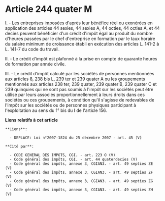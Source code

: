 # Article 244 quater M

I. - Les entreprises imposées d'après leur bénéfice réel ou exonérées en application des articles 44 sexies, 44 sexies A, 44
octies, 44 octies A, et 44 decies peuvent bénéficier d'un crédit d'impôt égal au produit du nombre d'heures passées par le
chef d'entreprise en formation par le taux horaire du salaire minimum de croissance établi en exécution des articles L. 141-2
à L. 141-7 du code du travail.

II. - Le crédit d'impôt est plafonné à la prise en compte de quarante heures de formation par année civile.

III. - Le crédit d'impôt calculé par les sociétés de personnes mentionnées aux articles 8, 238 bis L, 239 ter et 239 quater A
ou les groupements mentionnés aux articles 238 ter, 239 quater, 239 quater B, 239 quater C et 239 quinquies qui ne sont pas
soumis à l'impôt sur les sociétés peut être utilisé par leurs associés proportionnellement à leurs droits dans ces sociétés
ou ces groupements, à condition qu'il s'agisse de redevables de l'impôt sur les sociétés ou de personnes physiques
participant à l'exploitation au sens du 1° bis du I de l'article 156.

**Liens relatifs à cet article**

	**Liens**:

	  - DEPLACE: Loi n°2007-1824 du 25 décembre 2007 - art. 45 (V)

	**Cité par**:

	  - CODE GENERAL DES IMPOTS, CGI. - art. 223 O (V)
	  - Code général des impôts, CGI. - art. 44 quaterdecies (V)
	  - Code général des impôts, annexe 3, CGIAN3. - art. 49 septies ZE (V)
	  - Code général des impôts, annexe 3, CGIAN3. - art. 49 septies ZF (V)
	  - Code général des impôts, annexe 3, CGIAN3. - art. 49 septies ZG (V)
	  - Code général des impôts, annexe 3, CGIAN3. - art. 49 septies ZH (V)
